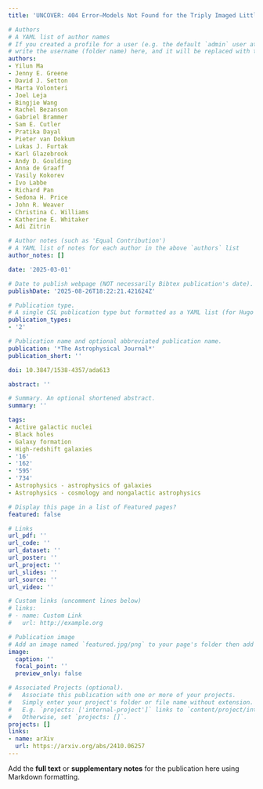 ```yaml
---
title: 'UNCOVER: 404 Error—Models Not Found for the Triply Imaged Little Red Dot A2744-QSO1'

# Authors
# A YAML list of author names
# If you created a profile for a user (e.g. the default `admin` user at `content/authors/admin/`), 
# write the username (folder name) here, and it will be replaced with their full name and linked to their profile.
authors:
- Yilun Ma
- Jenny E. Greene
- David J. Setton
- Marta Volonteri
- Joel Leja
- Bingjie Wang
- Rachel Bezanson
- Gabriel Brammer
- Sam E. Cutler
- Pratika Dayal
- Pieter van Dokkum
- Lukas J. Furtak
- Karl Glazebrook
- Andy D. Goulding
- Anna de Graaff
- Vasily Kokorev
- Ivo Labbe
- Richard Pan
- Sedona H. Price
- John R. Weaver
- Christina C. Williams
- Katherine E. Whitaker
- Adi Zitrin

# Author notes (such as 'Equal Contribution')
# A YAML list of notes for each author in the above `authors` list
author_notes: []

date: '2025-03-01'

# Date to publish webpage (NOT necessarily Bibtex publication's date).
publishDate: '2025-08-26T18:22:21.421624Z'

# Publication type.
# A single CSL publication type but formatted as a YAML list (for Hugo requirements).
publication_types:
- '2'

# Publication name and optional abbreviated publication name.
publication: '*The Astrophysical Journal*'
publication_short: ''

doi: 10.3847/1538-4357/ada613

abstract: ''

# Summary. An optional shortened abstract.
summary: ''

tags:
- Active galactic nuclei
- Black holes
- Galaxy formation
- High-redshift galaxies
- '16'
- '162'
- '595'
- '734'
- Astrophysics - astrophysics of galaxies
- Astrophysics - cosmology and nongalactic astrophysics

# Display this page in a list of Featured pages?
featured: false

# Links
url_pdf: ''
url_code: ''
url_dataset: ''
url_poster: ''
url_project: ''
url_slides: ''
url_source: ''
url_video: ''

# Custom links (uncomment lines below)
# links:
# - name: Custom Link
#   url: http://example.org

# Publication image
# Add an image named `featured.jpg/png` to your page's folder then add a caption below.
image:
  caption: ''
  focal_point: ''
  preview_only: false

# Associated Projects (optional).
#   Associate this publication with one or more of your projects.
#   Simply enter your project's folder or file name without extension.
#   E.g. `projects: ['internal-project']` links to `content/project/internal-project/index.md`.
#   Otherwise, set `projects: []`.
projects: []
links:
- name: arXiv
  url: https://arxiv.org/abs/2410.06257
---
```


Add the **full text** or **supplementary notes** for the publication here using Markdown formatting.
